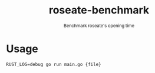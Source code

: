 <div align="center">

  # roseate-benchmark
  <sub>Benchmark roseate's opening time</sub>

</div>

# Usage
```
RUST_LOG=debug go run main.go {file}
```